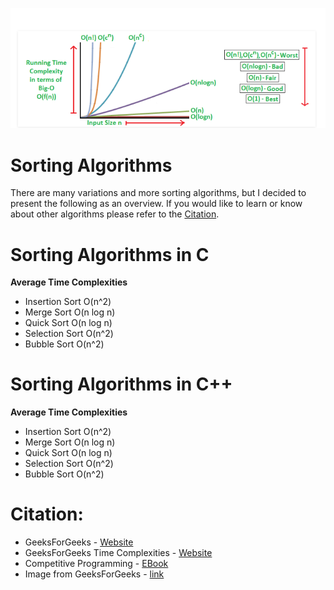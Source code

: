 ![image](tcomplexities.png)  

# Sorting Algorithms  

There are many variations and more sorting algorithms, but I decided to present
the following as an overview. If you would like to learn or know about other
algorithms please refer to the [Citation](#Citation).   

# Sorting Algorithms in C  

**Average Time Complexities**   
 
- Insertion Sort O(n^2)      
- Merge Sort O(n log n)    
- Quick Sort O(n log n)    
- Selection Sort O(n^2)     
- Bubble Sort O(n^2)     

# Sorting Algorithms in C++    

**Average Time Complexities**   
 
- Insertion Sort O(n^2)      
- Merge Sort O(n log n)    
- Quick Sort O(n log n)    
- Selection Sort O(n^2)     
- Bubble Sort O(n^2)     

# Citation:      

- GeeksForGeeks - [Website](https://www.geeksforgeeks.org/sorting-algorithms/)    
- GeeksForGeeks Time Complexities - [Website](https://www.geeksforgeeks.org/time-complexities-of-all-sorting-algorithms/)  
- Competitive Programming - [EBook](https://cses.fi/book/index.php)  
- Image from GeeksForGeeks - [link](https://www.geeksforgeeks.org/analysis-algorithms-big-o-analysis/)  
